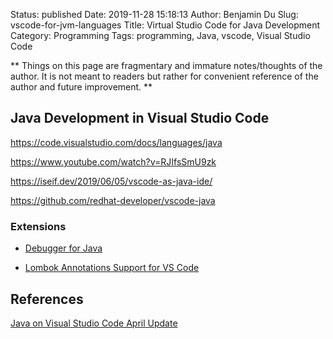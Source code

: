 Status: published
Date: 2019-11-28 15:18:13
Author: Benjamin Du
Slug: vscode-for-jvm-languages
Title: Virtual Studio Code for Java Development
Category: Programming
Tags: programming, Java, vscode, Visual Studio Code

**
Things on this page are fragmentary and immature notes/thoughts of the author.
It is not meant to readers but rather for convenient reference of the author and future improvement.
**


## Java Development in Visual Studio Code

https://code.visualstudio.com/docs/languages/java

https://www.youtube.com/watch?v=RJIfsSmU9zk

https://iseif.dev/2019/06/05/vscode-as-java-ide/

https://github.com/redhat-developer/vscode-java

### Extensions 

- [Debugger for Java](https://marketplace.visualstudio.com/items?itemName=vscjava.vscode-java-debug)

- [Lombok Annotations Support for VS Code](https://marketplace.visualstudio.com/items?itemName=GabrielBB.vscode-lombok)

## References

[Java on Visual Studio Code April Update](https://devblogs.microsoft.com/visualstudio/java-on-visual-studio-code-april-update/)
